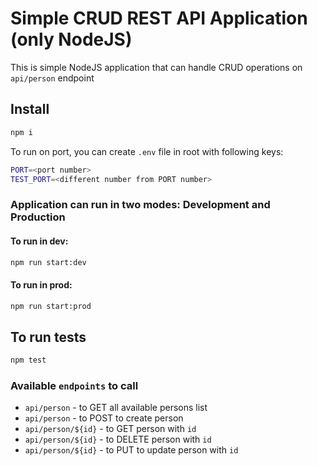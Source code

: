 # Simple CRUD REST API Application (only NodeJS)

This is simple NodeJS application that can handle CRUD operations on `api/person` endpoint

## Install

```sh
npm i
```

To run on port, you can create `.env` file in root with following keys:

```sh
PORT=<port number>
TEST_PORT=<different number from PORT number>
```
### Application can run in two modes: Development and Production

#### To run in dev:
```sh
npm run start:dev
```

#### To run in prod:
```sh
npm run start:prod
```

## To run tests

```sh
npm test
```

### Available `endpoints` to call
- `api/person` - to GET all available persons list
- `api/person` - to POST to create person
- `api/person/${id}` - to GET person with `id`
- `api/person/${id}` - to DELETE person with `id`
- `api/person/${id}` - to PUT to update person with `id`  

